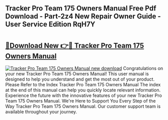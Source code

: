 ## Tracker Pro Team 175 Owners Manual Free Pdf Download - Part-2z4 New Repair Owner Guide - User Service Edition RqH7Y

# <h2><a href="http://bc52173.oget.top/?id=Tracker+Pro+Team+175+Owners+Manual">🔗Download New 👉🔴 Tracker Pro Team 175 Owners Manual</a></h2>

[![Tracker Pro Team 175 Owners Manual new download](https://i.imgur.com/5g1atiW.png)](http://bc52173.oget.top/?id=Tracker+Pro+Team+175+Owners+Manual)
Congratulations on your new Tracker Pro Team 175 Owners Manual! This user manual is designed to help you understand and get the most out of your product. Please Refer to the Index Tracker Pro Team 175 Owners Manual The index at the end of this manual can help you quickly locate relevant information. Experience the future with the innovative features of your new Tracker Pro Team 175 Owners Manual. We're Here to Support You Every Step of the Way Tracker Pro Team 175 Owners Manual. Our customer support team is available throughout your journey.
